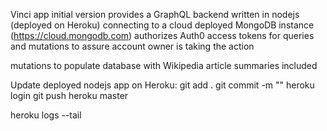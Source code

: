 Vinci app initial version
provides a GraphQL backend written in nodejs (deployed on Heroku)
connecting to a cloud deployed MongoDB instance (https://cloud.mongodb.com)
authorizes Auth0 access tokens for queries and mutations to assure account owner is taking the action

mutations to populate database with Wikipedia article summaries included

Update deployed nodejs app on Heroku:
git add .
git commit -m ""
heroku login
git push heroku master

heroku logs --tail